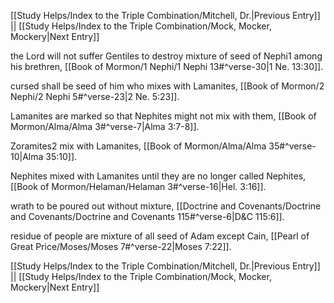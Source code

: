 [[Study Helps/Index to the Triple Combination/Mitchell, Dr.|Previous Entry]]  ||  [[Study Helps/Index to the Triple Combination/Mock, Mocker, Mockery|Next Entry]]

 the Lord will not suffer Gentiles to destroy mixture of seed of Nephi1 among his brethren, [[Book of Mormon/1 Nephi/1 Nephi 13#^verse-30|1 Ne. 13:30]].

 cursed shall be seed of him who mixes with Lamanites, [[Book of Mormon/2 Nephi/2 Nephi 5#^verse-23|2 Ne. 5:23]].

 Lamanites are marked so that Nephites might not mix with them, [[Book of Mormon/Alma/Alma 3#^verse-7|Alma 3:7-8]].

 Zoramites2 mix with Lamanites, [[Book of Mormon/Alma/Alma 35#^verse-10|Alma 35:10]].

 Nephites mixed with Lamanites until they are no longer called Nephites, [[Book of Mormon/Helaman/Helaman 3#^verse-16|Hel. 3:16]].

 wrath to be poured out without mixture, [[Doctrine and Covenants/Doctrine and Covenants/Doctrine and Covenants 115#^verse-6|D&C 115:6]].

 residue of people are mixture of all seed of Adam except Cain, [[Pearl of Great Price/Moses/Moses 7#^verse-22|Moses 7:22]].

[[Study Helps/Index to the Triple Combination/Mitchell, Dr.|Previous Entry]]  ||  [[Study Helps/Index to the Triple Combination/Mock, Mocker, Mockery|Next Entry]]